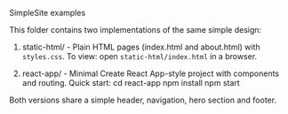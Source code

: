 SimpleSite examples

This folder contains two implementations of the same simple design:

1) static-html/ - Plain HTML pages (index.html and about.html) with `styles.css`.
   To view: open `static-html/index.html` in a browser.

2) react-app/ - Minimal Create React App-style project with components and routing.
   Quick start:
     cd react-app
     npm install
     npm start

Both versions share a simple header, navigation, hero section and footer.
